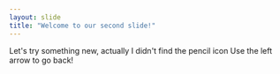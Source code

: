 ```yaml
---
layout: slide
title: "Welcome to our second slide!"
---
```

Let's try something new, actually I didn't find the pencil icon
Use the left arrow to go back!
